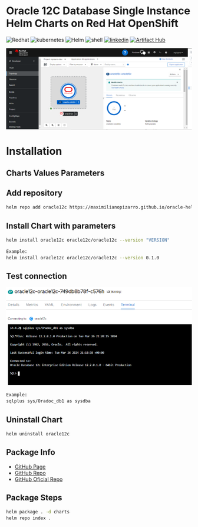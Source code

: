 # Oracle 12C Database Single Instance Helm Charts on Red Hat OpenShift
<p align="left">
<img src="https://img.shields.io/badge/redhat-CC0000?style=for-the-badge&logo=redhat&logoColor=white" alt="Redhat">
<img src="https://img.shields.io/badge/kubernetes-%23326ce5.svg?style=for-the-badge&logo=kubernetes&logoColor=white" alt="kubernetes">
<img src="https://img.shields.io/badge/helm-0db7ed?style=for-the-badge&logo=helm&logoColor=white" alt="Helm">
<img src="https://img.shields.io/badge/shell_script-%23121011.svg?style=for-the-badge&logo=gnu-bash&logoColor=white" alt="shell">
<a href="https://www.linkedin.com/in/maximiliano-gregorio-pizarro-consultor-it"><img src="https://img.shields.io/badge/LinkedIn-0077B5?style=for-the-badge&logo=linkedin&logoColor=white" alt="linkedin" /></a>
<a href="https://artifacthub.io/packages/search?repo=oracle-helm-charts"><img src="https://img.shields.io/endpoint?url=https://artifacthub.io/badge/repository/oracle-helm-charts" alt="Artifact Hub" /></a>
</p>

<p align="left">
  <img src="https://github.com/maximilianoPizarro/oracle-helm-charts/blob/main/image/oracle-ocp-topology.PNG?raw=true" width="900" title="Run On Openshift">
</p>

# Installation

## Charts Values Parameters


## Add repository

```bash
helm repo add oracle12c https://maximilianopizarro.github.io/oracle-helm-charts/
```

## Install Chart with parameters

```bash
helm install oracle12c oracle12c/oracle12c --version "VERSION"
```

```bash
Example:
helm install oracle12c oracle12c/oracle12c --version 0.1.0
```


## Test connection

<p align="left">
  <img src="https://github.com/maximilianoPizarro/oracle-helm-charts/blob/main/image/oracle-test.PNG?raw=true" width="900" title="Run On Openshift">
</p>

```bash
Example:
sqlplus sys/Oradoc_db1 as sysdba
```


## Uninstall Chart

```bash
helm uninstall oracle12c
```

## Package Info

- [GitHub Page](https://maximilianopizarro.github.io/oracle-helm-charts/)
- [GitHub Repo](https://github.com/maximilianoPizarro/oracle-helm-charts)
- [GitHub Oficial Repo](https://github.com/maximilianoPizarro/docker-images/tree/main/OracleDatabase/SingleInstance)

## Package Steps

```bash
helm package . -d charts
helm repo index .
```
